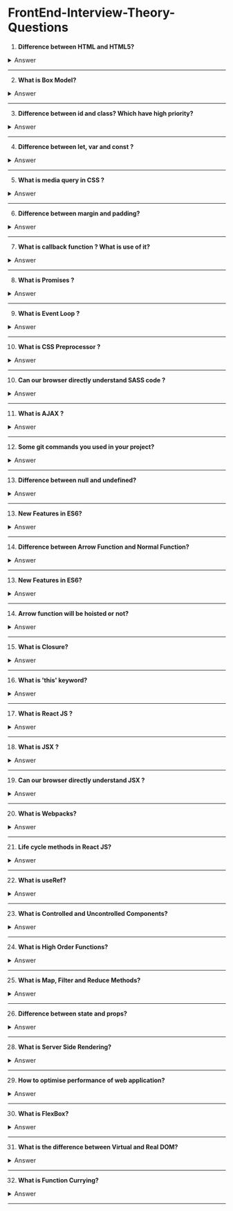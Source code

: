 # FrontEnd-Interview-Theory-Questions

1. **Difference between HTML and HTML5?**
<details>
  <summary>Answer</summary>
  <table border="1" cellspacing="0" cellpadding="10">
  <thead>
    <tr>
      <th>Feature</th>
      <th>HTML</th>
      <th>HTML5</th>
    </tr>
  </thead>
  <tbody>
    <tr>
      <td><strong>Version</strong></td>
      <td>Earlier versions (e.g., HTML 4.01, XHTML)</td>
      <td>Latest standard of HTML</td>
    </tr>
    <tr>
      <td><strong>Multimedia Support</strong></td>
      <td>Limited; relies on plugins like Flash</td>
      <td>Built-in <code>&lt;audio&gt;</code> and <code>&lt;video&gt;</code> tags</td>
    </tr>
    <tr>
      <td><strong>Semantics</strong></td>
      <td>Lacks semantic tags (e.g., uses <code>&lt;div&gt;</code>)</td>
      <td>Semantic tags like <code>&lt;article&gt;</code>, <code>&lt;section&gt;</code>, <code>&lt;nav&gt;</code></td>
    </tr>
    <tr>
      <td><strong>Forms</strong></td>
      <td>Basic input types</td>
      <td>Advanced input types (<code>date</code>, <code>email</code>, etc.) and attributes (<code>required</code>, <code>placeholder</code>)</td>
    </tr>
    <tr>
      <td><strong>Graphics</strong></td>
      <td>No native support for canvas or SVG</td>
      <td>Native support for <code>&lt;canvas&gt;</code> and SVG</td>
    </tr>
    <tr>
      <td><strong>Storage</strong></td>
      <td>Relies on cookies</td>
      <td>Supports <code>localStorage</code> and <code>sessionStorage</code></td>
    </tr>
  </tbody>
</table>

</details>

---

2. **What is Box Model?**
<details>
  <summary>Answer</summary>
<p>The <strong>box model</strong> is a fundamental concept in web development used to describe the structure of elements in CSS. It defines how the size of an element is calculated and how its spacing works.</p>
    <h2>Components of the Box Model</h2>
    <ol>
        <li>
            <strong>Content</strong>: 
            <p>The actual content inside the element, such as text, images, or other elements. Its size is controlled by <code>width</code> and <code>height</code>.</p>
        </li>
        <li>
            <strong>Padding</strong>: 
            <p>The space between the content and the border. Padding is transparent and can be controlled using <code>padding</code> properties (e.g., <code>padding-top</code>, <code>padding-right</code>).</p>
        </li>
        <li>
            <strong>Border</strong>: 
            <p>The edge surrounding the padding. The size and style of the border are controlled using properties like <code>border-width</code>, <code>border-style</code>, and <code>border-color</code>.</p>
        </li>
        <li>
            <strong>Margin</strong>: 
            <p>The space outside the border, creating distance between the element and other elements. It is controlled using <code>margin</code> properties (e.g., <code>margin-top</code>, <code>margin-bottom</code>).</p>
        </li>
    </ol>
    <h2>Box Model Formula</h2>
    <p>By default (<code>box-sizing: content-box</code>):</p>
    <pre>
Total Width = Content Width + Padding (left + right) + Border (left + right) + Margin (left + right)
Total Height = Content Height + Padding (top + bottom) + Border (top + bottom) + Margin (top + bottom)
    </pre>
    <p>Alternatively, with <code>box-sizing: border-box</code>, padding and border are included in the specified width and height, simplifying size calculations.</p>
    <p>Understanding the box model is crucial for designing layouts and managing spacing effectively in web design.</p>

</details>

---

3. **Difference between id and class? Which have high priority?**
<details>
  <summary>Answer</summary>
    <h1>Difference Between <code>id</code> and <code>class</code></h1>
    <table border="1" cellspacing="0" cellpadding="5">
        <thead>
            <tr>
                <th>Aspect</th>
                <th><code>id</code></th>
                <th><code>class</code></th>
            </tr>
        </thead>
        <tbody>
            <tr>
                <td>Uniqueness</td>
                <td>Must be unique within a document.</td>
                <td>Can be shared by multiple elements.</td>
            </tr>
            <tr>
                <td>Selector</td>
                <td>Represented as <code>#id</code>.</td>
                <td>Represented as <code>.class</code>.</td>
            </tr>
            <tr>
                <td>Purpose</td>
                <td>Used for uniquely identifying an element.</td>
                <td>Used for grouping multiple elements.</td>
            </tr>
            <tr>
                <td>Reusability</td>
                <td>Not reusable within the same document.</td>
                <td>Reusable for multiple elements.</td>
            </tr>
            <tr>
                <td>Specificity</td>
                <td>Higher specificity in CSS.</td>
                <td>Lower specificity compared to <code>id</code>.</td>
            </tr>
        </tbody>
    </table>
 <h1>CSS Priority Specificity</h1>
    <ol>
        <li><strong>Inline Styles:</strong> Highest priority (e.g., <code>style="color: orange;"</code>)</li>
        <li><strong>ID Selector:</strong> Higher specificity than class or element selectors (e.g., <code>#example-id</code>)</li>
        <li><strong>Class Selector:</strong> Lower specificity than ID but higher than element selectors (e.g., <code>.example-class</code>)</li>
        <li><strong>Element Selector:</strong> Lowest specificity (e.g., <code>p</code>)</li>
    </ol>

    <h2>Example</h2>
    <p id="example-id" class="example-class" style="color: orange;">
        This text demonstrates specificity in CSS. The color is set to orange because inline styles have the highest priority.
    </p>

</details>

---

4. **Difference between let, var and const ?**
<details>
  <summary>Answer</summary>
    <table border="1" cellpadding="10">
  <thead>
    <tr>
      <th>Feature</th>
      <th>var</th>
      <th>let</th>
      <th>const</th>
    </tr>
  </thead>
  <tbody>
    <tr>
      <td>Scope</td>
      <td>Function-scoped</td>
      <td>Block-scoped</td>
      <td>Block-scoped</td>
    </tr>
    <tr>
      <td>Hoisting</td>
      <td>Hoisted, initialized to <code>undefined</code></td>
      <td>Hoisted, not initialized (throws error if accessed before declaration)</td>
      <td>Hoisted, not initialized (throws error if accessed before declaration)</td>
    </tr>
    <tr>
      <td>Re-declaration</td>
      <td>Allowed in the same scope</td>
      <td>Not allowed in the same scope</td>
      <td>Not allowed in the same scope</td>
    </tr>
    <tr>
      <td>Reassignment</td>
      <td>Allowed</td>
      <td>Allowed</td>
      <td>Not allowed</td>
    </tr>
    <tr>
      <td>Use Case</td>
      <td>Avoid in modern JavaScript</td>
      <td>Use for variables that may change</td>
      <td>Use for constants that should not change</td>
    </tr>
  </tbody>
</table>
</details>

---

5. **What is media query in CSS ?**
<details>
  <summary>Answer</summary>
<p>
    A <strong>media query</strong> in CSS is a technique used to apply styles conditionally based on specific device 
    characteristics, such as screen size, resolution, orientation, or aspect ratio. Media queries allow websites to 
    be responsive, adapting their layout and design to different devices.
  </p>
  <h2>Syntax</h2>
  <pre>
    <code>
@media (condition) {
  /* CSS rules */
}
    </code>
  </pre>
  <h2>Example</h2>
  <pre>
    <code>
/* Styles for screens smaller than 768px */
@media (max-width: 768px) {
  body {
    background-color: lightblue;
  }
}

/* Styles for screens larger than 768px */
@media (min-width: 769px) {
  body {
    background-color: lightgreen;
  }
}
    </code>
  </pre>
  <h2>Common Use Cases</h2>
  <ul>
    <li>Making layouts responsive across different screen sizes.</li>
    <li>Changing font sizes, margins, or padding based on screen width.</li>
    <li>Adjusting images or navigation bars for mobile, tablet, or desktop views.</li>
  </ul>
  <p>Resize your browser window to see the background color change based on the screen size.</p>
</details>

---

6. **Difference between margin and padding?**
<details>
  <summary>Answer</summary>
 <table>
    <thead>
      <tr>
        <th>Aspect</th>
        <th>Margin</th>
        <th>Padding</th>
      </tr>
    </thead>
    <tbody>
      <tr>
        <td>Definition</td>
        <td>Space outside the element, separating it from other elements.</td>
        <td>Space inside the element, between its content and border.</td>
      </tr>
      <tr>
        <td>Purpose</td>
        <td>Creates external spacing between elements.</td>
        <td>Creates internal spacing around the content.</td>
      </tr>
      <tr>
        <td>Placement</td>
        <td>Outside the border of the element.</td>
        <td>Inside the border of the element.</td>
      </tr>
      <tr>
        <td>Effect on Element Size</td>
        <td>Does not increase the element's size.</td>
        <td>Increases the element's size.</td>
      </tr>
    </tbody>
  </table>
</details>

---

7. **What is callback function ? What is use of it?**
<details>
  <summary>Answer</summary>
 <p>
    A <strong>callback function</strong> in JavaScript is a function that is passed as an argument to another function 
    and is executed after some operation is completed. It allows you to execute code asynchronously or in response 
    to certain events.
  </p>

  <h2>Example:</h2>
  <pre>
<code>
function greet(name, callback) {
    console.log(`Hello, ${name}`);
    callback();
}

function sayGoodbye() {
    console.log('Goodbye!');
}

greet('Alice', sayGoodbye);
</code>
  </pre>
  <p><strong>Output:</strong></p>
  <pre>
Hello, Alice
Goodbye!
  </pre>

  <h2>Use of Callback Functions:</h2>
  <ul>
    <li>
      <strong>Asynchronous Operations:</strong>
      <p>Used in handling tasks like API calls, file reading, or timers without blocking code execution.</p>
      <pre>
<code>
setTimeout(() => {
    console.log('This runs after 2 seconds');
}, 2000);
</code>
      </pre>
    </li>
    <li>
      <strong>Event Handling:</strong>
      <p>Used in DOM event listeners.</p>
      <pre>
<code>
document.getElementById('btn').addEventListener('click', () => {
    console.log('Button clicked!');
});
</code>
      </pre>
    </li>
    <li>
      <strong>Control Flow:</strong>
      <p>To maintain a sequence of operations where one function depends on another's result.</p>
    </li>
    <li>
      <strong>Reusability:</strong>
      <p>
        You can pass different callback functions for different behaviors without modifying the core function.
      </p>
    </li>
  </ul>

  <h2>Modern Alternatives:</h2>
  <p>
    In modern JavaScript, <strong>Promises</strong> and <strong>async/await</strong> are often preferred for better 
    readability and handling asynchronous code, but callbacks remain fundamental.
  </p>
</details>

---

8. **What is Promises ?**
<details>
  <summary>Answer</summary>
  <p>
    In JavaScript, <strong>promises</strong> are objects that represent the eventual completion (or failure) 
    of an asynchronous operation and its resulting value. They help manage asynchronous tasks effectively, 
    avoiding the "callback hell."
  </p>

  <h2>Promise States</h2>
  <ul>
    <li><strong>Pending:</strong> The initial state, neither fulfilled nor rejected.</li>
    <li><strong>Fulfilled:</strong> The operation completed successfully, and a result is available.</li>
    <li><strong>Rejected:</strong> The operation failed, and a reason (error) is available.</li>
  </ul>

  <h2>Syntax</h2>
  <pre>
<code>
const promise = new Promise((resolve, reject) => {
  // Perform an asynchronous operation
  if (/* success condition */) {
    resolve('Success!'); // Fulfill the promise
  } else {
    reject('Error!'); // Reject the promise
  }
});
</code>
  </pre>

  <h2>Using Promises</h2>
  <p>You can handle a promise's result using <code>.then()</code>, <code>.catch()</code>, and <code>.finally()</code>:</p>
  <pre>
<code>
promise
  .then((result) => {
    console.log('Fulfilled:', result); // Handle success
  })
  .catch((error) => {
    console.log('Rejected:', error); // Handle error
  })
  .finally(() => {
    console.log('Done'); // Executes regardless of success or failure
  });
</code>
  </pre>

  <h2>Example</h2>
  <p>Fetching data with a promise:</p>
  <pre>
<code>
fetch('https://api.example.com/data')
  .then((response) => response.json())
  .then((data) => console.log(data))
  .catch((error) => console.error('Error:', error));
</code>
  </pre>

  <h2>Key Advantage</h2>
  <p>Promises make asynchronous code easier to read and manage, especially when combined with <code>async/await</code>.</p>
</details>

---

9. **What is Event Loop ?**
<details>
  <summary>Answer</summary>
<p>The <strong>Event Loop</strong> is a mechanism in JavaScript that handles asynchronous operations and ensures non-blocking execution. It continuously checks the <strong>Call Stack</strong> and the <strong>Callback Queue</strong>, executing tasks accordingly.</p>
    <h2>How It Works:</h2>
    <ul>
        <li><strong>Call Stack:</strong> Executes synchronous code line by line.</li>
        <li><strong>Web APIs:</strong> Handles asynchronous operations (e.g., setTimeout, fetch, event listeners).</li>
        <li><strong>Callback Queue:</strong> Stores callbacks of completed async tasks.</li>
        <li><strong>Microtask Queue:</strong> Stores promises and <code>queueMicrotask()</code> callbacks (executed before the callback queue).</li>
        <li><strong>Event Loop:</strong> Moves tasks from the Microtask/Callback Queue to the Call Stack when it's empty.</li>
    </ul>
    <h2>Example:</h2>
    <pre><code>console.log("Start");
setTimeout(() => {
    console.log("Timeout");
}, 0);
Promise.resolve().then(() => {
    console.log("Promise");
});
console.log("End");</code></pre>
    <h2>Expected Output:</h2>
    <pre><code>Start
End
Promise
Timeout</code></pre>
    <p>The <strong>Promise</strong> executes before <strong>setTimeout</strong> due to the Microtask Queue priority.</p>
</details>

---

10. **What is CSS Preprocessor ?**
<details>
  <summary>Answer</summary>
<p>A <strong>CSS Preprocessor</strong> is a scripting language that extends CSS by adding features like variables, nested rules, mixins, functions, and more. It compiles into standard CSS that browsers can understand.</p>

<h2>Popular CSS Preprocessors:</h2>
<ul>
    <li><strong>SASS (SCSS):</strong> Most widely used, supports variables, nesting, mixins, and functions.</li>
    <li><strong>LESS:</strong> Similar to SASS but uses JavaScript-like syntax.</li>
    <li><strong>Stylus:</strong> More flexible syntax with optional semicolons and brackets.</li>
</ul>

<h2>Benefits:</h2>
<ul>
    <li><strong>Code Reusability:</strong> Variables, mixins.</li>
    <li><strong>Better Maintainability:</strong> Structured nesting.</li>
    <li><strong>Improved Readability:</strong> Modular approach.</li>
    <li><strong>Enhanced Functionality:</strong> Math operations, functions.</li>
</ul>

<h2>Example (SASS):</h2>
<pre><code>
// SCSS Syntax
$primary-color: blue;

button {
  background: $primary-color;
  color: white;
}
</code></pre>
</details>

---

10. **Can our browser directly understand SASS code ?**
<details>
  <summary>Answer</summary>
<p>No, browsers cannot directly understand SASS code. SASS (Syntactically Awesome Stylesheets) is a preprocessor that needs to be compiled into standard CSS before a browser can render it.</p>
    <p>You must use a SASS compiler (like Dart Sass, node-sass, or a build tool like Webpack) to convert <code>.scss</code> or <code>.sass</code> files into <code>.css</code>.</p>
</details>

---

11. **What is AJAX ?**
<details>
  <summary>Answer</summary>
<p><strong>AJAX (Asynchronous JavaScript and XML)</strong> is a technique used in web development to send and receive data from a server asynchronously without reloading the page. It allows dynamic updates of web content without refreshing the entire page.</p>

    <h2>Key Aspects of AJAX:</h2>
    <ul>
        <li>Uses <code>XMLHttpRequest</code> or <code>fetch API</code> to communicate with the server.</li>
        <li>Can send and receive data in formats like JSON, XML, or plain text.</li>
        <li>Improves user experience by making web applications faster and more responsive.</li>
    </ul>

    <h2>Example (Using Fetch API in JavaScript):</h2>
    <pre>
        <code>
        fetch('https://api.example.com/data')
          .then(response => response.json())
          .then(data => console.log(data))
          .catch(error => console.error('Error:', error));
        </code>
    </pre>

    <h2>Live Example:</h2>
    <button onclick="fetchData()">Fetch Data</button>
    <pre id="output"></pre>

    <script>
        function fetchData() {
            fetch('https://jsonplaceholder.typicode.com/todos/1')
                .then(response => response.json())
                .then(data => {
                    document.getElementById('output').textContent = JSON.stringify(data, null, 2);
                })
                .catch(error => console.error('Error:', error));
        }
    </script>
</details>

---

12. **Some git commands you used in your project?**
<details>
  <summary>Answer</summary>
 <ul>
   <li><b>git checkout -b branchname</b></li>
   <li><b>git push</b></li>
   <li><b>git rebase --continue</b></li>
   <li><b>git pull origin branchname</b></li>
   <li><b>git rebase --abort</b></li>
   <li><b>git add .</b></li>
   <li><b>git commit -m "commit message"</b></li>
   <li><b>git stash</b></li>
 </ul>
</details>

---

13. **Difference between null and undefined?**
<details>
  <summary>Answer</summary>
<table>
        <tr>
            <th>Feature</th>
            <th><code>null</code></th>
            <th><code>undefined</code></th>
        </tr>
        <tr>
            <td><strong>Type</strong></td>
            <td>Object</td>
            <td>Undefined</td>
        </tr>
        <tr>
            <td><strong>Meaning</strong></td>
            <td>Intentional absence of a value</td>
            <td>Variable declared but not assigned a value</td>
        </tr>
        <tr>
            <td><strong>Usage</strong></td>
            <td>Explicitly assigned to indicate "no value"</td>
            <td>Default value for uninitialized variables</td>
        </tr>
        <tr>
            <td><strong>Comparison</strong></td>
            <td><code>null == undefined</code> → <code>true</code> (loose equality)</td>
            <td><code>null === undefined</code> → <code>false</code> (strict equality)</td>
        </tr>
        <tr>
            <td><strong>Typeof</strong></td>
            <td><code>typeof null</code> → <code>"object"</code> (JS bug)</td>
            <td><code>typeof undefined</code> → <code>"undefined"</code></td>
        </tr>
    </table>
<h3>Example:</h3>
    <pre>
<code>
let a = null;
console.log(a); // null
let b;
console.log(b); // undefined
</code>
    </pre>
</details>

---

13. **New Features in ES6?**
<details>
  <summary>Answer</summary>
<ul>
        <li><strong>let & const</strong> – Block-scoped variable declarations.</li>
        <li><strong>Arrow Functions</strong> – Shorter syntax for functions (<code>const add = (a, b) => a + b</code>).</li>
        <li><strong>Template Literals</strong> – String interpolation using backticks (<code>`Hello, ${name}`</code>).</li>
        <li><strong>Default Parameters</strong> – Function parameters with default values (<code>function greet(name = "User") {}</code>).</li>
        <li><strong>Destructuring Assignment</strong> – Extract values from arrays/objects (<code>const { name, age } = user</code>).</li>
        <li><strong>Spread & Rest Operators</strong> – (<code>...</code> for array spreading and function arguments).</li>
        <li><strong>Modules (import/export)</strong> – Native ES6 module support.</li>
        <li><strong>Promises</strong> – Built-in promise handling for async operations.</li>
        <li><strong>Classes</strong> – Syntactic sugar for prototype-based inheritance (<code>class Person {}</code>).</li>
        <li><strong>Enhanced Object Literals</strong> – Shorter syntax for defining methods/properties.</li>
        <li><strong>for...of Loop</strong> – Iterates over iterable objects (<code>for (const item of array) {}</code>).</li>
        <li><strong>Map & Set</strong> – New data structures for key-value pairs and unique values.</li>
        <li><strong>Symbols</strong> – Unique and immutable primitive data type.</li>
        <li><strong>Generators</strong> – Functions that can pause and resume execution (<code>function* generator() {}</code>).</li>
        <li><strong>WeakMap & WeakSet</strong> – Collection types that do not prevent garbage collection.</li>
    </ul>
</details>

---

14. **Difference between Arrow Function and Normal Function?**
<details>
  <summary>Answer</summary>
<table>
        <tr>
            <th>Feature</th>
            <th>Arrow Function (<code>=&gt;</code>)</th>
            <th>Normal Function (<code>function</code>)</th>
        </tr>
        <tr>
            <td><strong><code>this</code> Binding</strong></td>
            <td>Lexically binds <code>this</code> (inherits from surrounding scope).</td>
            <td>Dynamically binds <code>this</code> (depends on how function is called).</td>
        </tr>
        <tr>
            <td><strong>Usage as Constructor</strong></td>
            <td>❌ Cannot be used as a constructor (<code>new</code> keyword will throw an error).</td>
            <td>✅ Can be used as a constructor (<code>new</code> keyword works).</td>
        </tr>
        <tr>
            <td><strong>Arguments Object</strong></td>
            <td>❌ Does not have its own <code>arguments</code> object.</td>
            <td>✅ Has its own <code>arguments</code> object.</td>
        </tr>
        <tr>
            <td><strong>Implicit Return</strong></td>
            <td>✅ Can return a value implicitly (if single expression, no <code>{}</code> needed).</td>
            <td>❌ Requires explicit <code>return</code> statement.</td>
        </tr>
        <tr>
            <td><strong>Hoisting</strong></td>
            <td>❌ Not hoisted like function declarations. Must be defined before use.</td>
            <td>✅ Function declarations are hoisted.</td>
        </tr>
        <tr>
            <td><strong>Methods in Objects</strong></td>
            <td>❌ Not suitable as object methods (due to <code>this</code> binding issue).</td>
            <td>✅ Works correctly as object methods.</td>
        </tr>
    </table>
<h3>Example:</h3>
    <h4>Arrow Function:</h4>
    <pre>
const add = (a, b) => a + b;
console.log(add(2, 3)); // 5
    </pre>
    
    <h4>Normal Function:</h4>
    <pre>
function add(a, b) {
  return a + b;
}
console.log(add(2, 3)); // 5
    </pre>
</details>

---

13. **New Features in ES6?**
<details>
  <summary>Answer</summary>
<ul>
        <li><strong>let & const</strong> – Block-scoped variable declarations.</li>
        <li><strong>Arrow Functions</strong> – Shorter syntax for functions (<code>const add = (a, b) => a + b</code>).</li>
        <li><strong>Template Literals</strong> – String interpolation using backticks (<code>`Hello, ${name}`</code>).</li>
        <li><strong>Default Parameters</strong> – Function parameters with default values (<code>function greet(name = "User") {}</code>).</li>
        <li><strong>Destructuring Assignment</strong> – Extract values from arrays/objects (<code>const { name, age } = user</code>).</li>
        <li><strong>Spread & Rest Operators</strong> – (<code>...</code> for array spreading and function arguments).</li>
        <li><strong>Modules (import/export)</strong> – Native ES6 module support.</li>
        <li><strong>Promises</strong> – Built-in promise handling for async operations.</li>
        <li><strong>Classes</strong> – Syntactic sugar for prototype-based inheritance (<code>class Person {}</code>).</li>
        <li><strong>Enhanced Object Literals</strong> – Shorter syntax for defining methods/properties.</li>
        <li><strong>for...of Loop</strong> – Iterates over iterable objects (<code>for (const item of array) {}</code>).</li>
        <li><strong>Map & Set</strong> – New data structures for key-value pairs and unique values.</li>
        <li><strong>Symbols</strong> – Unique and immutable primitive data type.</li>
        <li><strong>Generators</strong> – Functions that can pause and resume execution (<code>function* generator() {}</code>).</li>
        <li><strong>WeakMap & WeakSet</strong> – Collection types that do not prevent garbage collection.</li>
    </ul>
</details>

---

14. **Arrow function will be hoisted or not?**
<details>
  <summary>Answer</summary>
<p>No, arrow functions are <strong>not hoisted</strong>. Only the variable declaration is hoisted, not the function definition.</p>
    <h3>Example:</h3>
    <p>The following code will throw an error:</p>
    <code>
console.log(sum(2, 3)); // ❌ ReferenceError: Cannot access 'sum' before initialization
const sum = (a, b) => a + b;
    </code>
    <p>To ensure hoisting, use a function declaration instead:</p>
    <code>
console.log(sum(2, 3)); // ✅ Works fine
function sum(a, b) {
  return a + b;
}
    </code>
</details>

---

15. **What is Closure?**
<details>
  <summary>Answer</summary>
 <p>A <strong>closure</strong> in JavaScript is a function that <em>remembers</em> the variables from its <em>outer scope</em> even after the outer function has finished executing.</p>
    <h3>Example:</h3>
    <pre>
        <code>
function outerFunction(outerVariable) {
    return function innerFunction(innerVariable) {
        console.log(`Outer: ${outerVariable}, Inner: ${innerVariable}`);
    };
}
const newFunction = outerFunction("Hello");
newFunction("World"); // Output: Outer: Hello, Inner: World
        </code>
    </pre>
    <h3>Use Cases:</h3>
    <ul>
        <li>Data encapsulation (private variables)</li>
        <li>Function factories</li>
        <li>Event handlers and callbacks</li>
    </ul>
</details>

---

16. **What is 'this' keyword?**
<details>
  <summary>Answer</summary>
<h3>1. Global Context</h3>
    <p>In browsers, <code>this</code> refers to the <code>window</code> object. In strict mode, it is <code>undefined</code>.</p>
    <pre><code>console.log(this); // window (in browsers)</code></pre>
    <h3>2. Object Method Context</h3>
    <p><code>this</code> refers to the object that owns the method.</p>
    <pre><code>const obj = {
  name: "Task",
  show() {
    console.log(this.name);
  }
};
obj.show(); // "Task"</code></pre>
    <h3>3. Constructor Function Context</h3>
    <p><code>this</code> refers to the newly created object.</p>
    <pre><code>function Person(name) {
  this.name = name;
}
const p = new Person("John");
console.log(p.name); // "John"</code></pre> 
    <h3>4. Arrow Function Context</h3>
    <p>Arrow functions inherit <code>this</code> from their surrounding scope.</p>
    <pre><code>const obj2 = {
  name: "React",
  show: () => {
    console.log(this.name);
  }
};
obj2.show(); // undefined</code></pre>
    <h3>5. Explicit Binding (call, apply, bind)</h3>
    <p>You can manually set <code>this</code> using <code>call</code>, <code>apply</code>, or <code>bind</code>.</p>
    <pre><code>function greet() {
  console.log(this.name);
}
const user = { name: "Dev" };
greet.call(user); // "Dev"</code></pre>
    <h3>6. Event Listener Context</h3>
    <p>In event handlers, <code>this</code> refers to the element that triggered the event.</p>
    <button id="btn">Click Me</button>
    <pre><code>document.getElementById("btn").addEventListener("click", function () {
  console.log(this); // refers to the clicked button
});</code></pre>
    <script>
        document.getElementById("btn").addEventListener("click", function () {
            console.log(this); // refers to button
        });
    </script>
</details>

---

17. **What is React JS ?**
<details>
  <summary>Answer</summary>
 <p><strong>ReactJS</strong> is a <strong>JavaScript library</strong> used for building <strong>user interfaces</strong>, mainly for <strong>single-page applications (SPAs)</strong>.</p>
<h2>Key Features:</h2>
    <ul>
        <li><strong>Component-Based</strong>: UI is divided into reusable components.</li>
        <li><strong>Virtual DOM</strong>: Efficient updates for better performance.</li>
        <li><strong>Declarative</strong>: Simplifies UI updates by describing the desired state.</li>
        <li><strong>JSX</strong>: Combines JavaScript and HTML-like syntax for easier development.</li>
        <li><strong>State Management</strong>: Handles dynamic data changes efficiently.</li>
    </ul>
<h2>Example:</h2>
    <pre>
        <code>
import React from "react";
function App() {
  return &lt;h1&gt;Hello, React!&lt;/h1&gt;;
}
export default App;
        </code>
    </pre>
</details>

---

18. **What is JSX ?**
<details>
  <summary>Answer</summary>
<p><strong>JSX (JavaScript XML)</strong> is a syntax extension for JavaScript used in React. It allows you to write HTML-like code within JavaScript, making it easier to define UI components. JSX is transpiled by Babel into standard JavaScript (e.g., <code>React.createElement</code> calls).</p> 
    <h3>Example:</h3>
    <pre><code>const element = &lt;h1&gt;Hello, World!&lt;/h1&gt;;</code></pre> 
    <p>JSX improves readability and maintainability but requires a build step to convert it into JavaScript.</p>
</details>

---

19. **Can our browser directly understand JSX ?**
<details>
  <summary>Answer</summary>
<p><strong>No</strong>, browsers cannot directly understand JSX because it is not valid JavaScript.</p>
    <p>JSX is a syntax extension for JavaScript used in React to write UI components in a more declarative way.</p>
    <p>Before it can run in the browser, JSX needs to be <strong>transpiled</strong> into standard JavaScript using tools like <strong>Babel</strong> or <strong>TypeScript</strong>.</p>
    <p>This process converts JSX into <code>React.createElement()</code> calls or modern React's <strong>JSX runtime</strong> functions.</p>
</details>

---

20. **What is Webpacks?**
<details>
  <summary>Answer</summary>
<p>Webpack is a <strong>module bundler</strong> for JavaScript applications. It takes modules with dependencies (JS, CSS, images, etc.) and bundles them into static assets for efficient loading.</p>
    <h3>Key Features:</h3>
    <ul>
        <li><strong>Code Splitting:</strong> Loads only necessary code, improving performance.</li>
        <li><strong>Loaders:</strong> Transforms files (e.g., Babel for JS, SCSS to CSS).</li>
        <li><strong>Plugins:</strong> Enhances functionality (e.g., minification, environment variables).</li>
        <li><strong>Tree Shaking:</strong> Removes unused code to reduce bundle size.</li>
    </ul>
    <p>It's commonly used in React, Vue, and other modern JS frameworks. 🚀</p>
</details>

---

21. **Life cycle methods in React JS?**
<details>
  <summary>Answer</summary>
<h2>1. Mounting (Component Creation)</h2>
    <p>Methods invoked when the component is first created:</p>
    <ul>
        <li><strong>constructor(props)</strong>: Initializes state and binds methods.</li>
        <li><strong>static getDerivedStateFromProps(props, state)</strong>: Updates state based on props before rendering.</li>
        <li><strong>render()</strong>: Returns JSX to render the UI.</li>
        <li><strong>componentDidMount()</strong>: Runs after the component is mounted (useful for API calls).</li>
    </ul>
<h2>2. Updating (Component Re-rendering)</h2>
    <p>Triggered when props or state change:</p>
    <ul>
        <li><strong>static getDerivedStateFromProps(props, state)</strong>: Updates state before re-render.</li>
        <li><strong>shouldComponentUpdate(nextProps, nextState)</strong>: Controls whether to re-render.</li>
        <li><strong>render()</strong>: Re-renders the UI.</li>
        <li><strong>getSnapshotBeforeUpdate(prevProps, prevState)</strong>: Captures state before the update.</li>
        <li><strong>componentDidUpdate(prevProps, prevState)</strong>: Runs after re-render (useful for DOM updates or API calls).</li>
    </ul>
<h2>3. Unmounting (Component Removal)</h2>
    <p>Method called before removing the component:</p>
    <ul>
        <li><strong>componentWillUnmount()</strong>: Cleanup (e.g., remove event listeners, cancel API calls).</li>
    </ul>
<h2>React Hooks Alternative (For Functional Components)</h2>
    <ul>
        <li><strong>useEffect(() => { ... }, [])</strong> → Equivalent to <code>componentDidMount</code>.</li>
        <li><strong>useEffect(() => { ... }, [dependencies])</strong> → Runs on state/props updates (<code>componentDidUpdate</code>).</li>
        <li><strong>useEffect(() => { return () => { ... } }, [])</strong> → Equivalent to <code>componentWillUnmount</code>.</li>
    </ul>
<p>In modern React, functional components with hooks (<code>useState</code>, <code>useEffect</code>) are preferred over class components.</p>
</body>
</details>

---

22. **What is useRef?**
<details>
  <summary>Answer</summary>
<p><code>useRef</code> is a React hook that creates a mutable object (<code>ref</code>) that persists across renders without causing re-renders when updated. It is commonly used for:</p>
    <h2>1. Accessing DOM Elements</h2>
    <pre><code>
    function FocusInput() {
      const inputRef = useRef(null);
      return (
        &lt;div&gt;
          &lt;input ref={inputRef} /&gt;
          &lt;button onClick={() => inputRef.current.focus()}&gt;Focus Input&lt;/button&gt;
        &lt;/div&gt;
      );
    }
    </code></pre>
    <h2>2. Storing Mutable Values Without Re-renders</h2>
    <pre><code>
    function Timer() {
      const count = useRef(0);
      useEffect(() => {
        setInterval(() => {
          count.current += 1;
          console.log(count.current); // Updates but doesn't re-render
        }, 1000);
      }, []);
      return &lt;p&gt;Check console&lt;/p&gt;;
    }
    </code></pre>
    <h2>3. Keeping References Between Renders</h2>
    <pre><code>
    function Counter() {
      const renderCount = useRef(0);
      useEffect(() => {
        renderCount.current += 1;
      });
      return &lt;p&gt;Renders: {renderCount.current}&lt;/p&gt;;
    }
    </code></pre>
    <p>It does <strong>not</strong> trigger re-renders when its value changes, unlike <code>useState</code>.</p>
</details>

---

23. **What is Controlled and Uncontrolled Components?**
<details>
  <summary>Answer</summary>
<h2>Controlled Component</h2>
    <p>A component where React <strong>controls the form elements</strong> via state. The component’s state dictates the input value.</p>
    <h3>Example:</h3>
    <code>
function ControlledInput() {<br>
&nbsp;&nbsp;const [text, setText] = useState("");<br><br>
&nbsp;&nbsp;return &lt;input value={text} onChange={(e) => setText(e.target.value)} /&gt;;<br>
}
    </code>
    <h3>Key Points:</h3>
    <ul>
        <li>✅ React manages the state.</li>
        <li>✅ Useful for real-time validation & dynamic behavior.</li>
        <li>❌ More re-renders, requires state management.</li>
    </ul>
</div>
<div class="container">
    <h2>Uncontrolled Component</h2>
    <p>A component where the <strong>DOM itself manages the input state</strong> instead of React. You access the value using <code>ref</code>.</p>
    <h3>Example:</h3>
    <code>
function UncontrolledInput() {<br>
&nbsp;&nbsp;const inputRef = useRef();<br><br>
&nbsp;&nbsp;return (<br>
&nbsp;&nbsp;&nbsp;&nbsp;&lt;form onSubmit={(e) => {<br>
&nbsp;&nbsp;&nbsp;&nbsp;&nbsp;&nbsp;e.preventDefault();<br>
&nbsp;&nbsp;&nbsp;&nbsp;&nbsp;&nbsp;alert(inputRef.current.value);<br>
&nbsp;&nbsp;&nbsp;&nbsp;}}&gt;<br>
&nbsp;&nbsp;&nbsp;&nbsp;&nbsp;&nbsp;&lt;input ref={inputRef} /&gt;<br>
&nbsp;&nbsp;&nbsp;&nbsp;&nbsp;&nbsp;&lt;button type="submit"&gt;Submit&lt;/button&gt;<br>
&nbsp;&nbsp;&nbsp;&nbsp;&lt;/form&gt;<br>
&nbsp;&nbsp;);<br>
}
    </code>
    <h3>Key Points:</h3>
    <ul>
        <li>✅ Less re-rendering, good for performance.</li>
        <li>✅ Useful for integrating with non-React code.</li>
        <li>❌ Harder to track and manipulate state dynamically.</li>
    </ul>
</div>
<div class="container">
    <h2>Which One to Use?</h2>
    <ul>
        <li>Use <strong>controlled components</strong> for forms requiring validation, live updates, or complex UI logic.</li>
        <li>Use <strong>uncontrolled components</strong> for simple inputs, non-critical forms, or when interacting with third-party libraries.</li>
    </ul>
</div>
</details>

---

24. **What is High Order Functions?**
<details>
  <summary>Answer</summary>
 <p>High Order Functions (HOFs) are functions that either:</p>
    <ul>
        <li>Take one or more functions as arguments, or</li>
        <li>Return a function as their result.</li>
    </ul>
    <p>They enable functional programming patterns like <strong>map, filter, and reduce</strong> in JavaScript.</p>
    <h3>Examples:</h3>
    <h4>1. Using a HOF (map):</h4>
    <pre>
        <code>
const numbers = [1, 2, 3, 4];
const squared = numbers.map(num => num * num);
console.log(squared); // [1, 4, 9, 16]
        </code>
    </pre>
    <h4>2. Returning a function:</h4>
    <pre>
        <code>
function multiplier(factor) {
    return function (num) {
        return num * factor;
    };
}
const double = multiplier(2);
console.log(double(5)); // 10
        </code>
    </pre>
    <p>HOFs help in code reusability and cleaner logic.</p>
</details>

---

25. **What is Map, Filter and Reduce Methods?**
<details>
  <summary>Answer</summary>
<h2>1. Map Method (<code>map()</code>)</h2>
    <p>Transforms each element in an array and returns a <strong>new array</strong> with modified elements.</p>
    <code>
        const numbers = [1, 2, 3, 4]; <br>
        const squared = numbers.map(num => num * num); <br>
        console.log(squared); // [1, 4, 9, 16]
    </code>
    <h2>2. Filter Method (<code>filter()</code>)</h2>
    <p>Filters elements based on a condition and returns a <strong>new array</strong> with elements that pass the condition.</p>
    <code>
        const numbers = [1, 2, 3, 4, 5]; <br>
        const evenNumbers = numbers.filter(num => num % 2 === 0); <br>
        console.log(evenNumbers); // [2, 4]
    </code>
    <h2>3. Reduce Method (<code>reduce()</code>)</h2>
    <p>Reduces an array to a single value using an <strong>accumulator</strong> and <strong>current value</strong>.</p>
    <code>
        const numbers = [1, 2, 3, 4, 5]; <br>
        const sum = numbers.reduce((acc, num) => acc + num, 0); <br>
        console.log(sum); // 15
    </code>
    <h2>Key Differences:</h2>
    <table>
        <tr>
            <th>Method</th>
            <th>Purpose</th>
            <th>Returns</th>
        </tr>
        <tr>
            <td><code>map()</code></td>
            <td>Transforms elements</td>
            <td>New array</td>
        </tr>
        <tr>
            <td><code>filter()</code></td>
            <td>Filters elements</td>
            <td>New array</td>
        </tr>
        <tr>
            <td><code>reduce()</code></td>
            <td>Reduces array to a value</td>
            <td>Single value</td>
        </tr>
    </table>

</details>

---

26. **Difference between state and props?**
<details>
  <summary>Answer</summary>
<h2>State</h2>
    <ul>
        <li>Managed <strong>internally</strong> by the component.</li>
        <li>Can be <strong>modified</strong> using <code>useState</code> or <code>setState</code> in class components.</li>
        <li>Used for <strong>dynamic data</strong> that changes over time (e.g., user input, UI updates).</li>
    </ul>
    <h3>Example:</h3>
    <code>
        function Counter() {<br>
        &nbsp;&nbsp;const [count, setCount] = useState(0);<br>
        &nbsp;&nbsp;return &lt;button onClick={() => setCount(count + 1)}&gt;Count: {count}&lt;/button&gt;;<br>
        }
    </code>
    <h2>Props</h2>
    <ul>
        <li>Passed <strong>externally</strong> from a parent component.</li>
        <li><strong>Immutable</strong> (cannot be modified inside the component).</li>
        <li>Used to <strong>pass data</strong> and event handlers to child components.</li>
    </ul>
    <h3>Example:</h3>
    <code>
        function Greeting({ name }) {<br>
        &nbsp;&nbsp;return &lt;h1&gt;Hello, {name}!&lt;/h1&gt;;<br>
        }<br><br>
        function App() {<br>
        &nbsp;&nbsp;return &lt;Greeting name="John" /&gt;;<br>
        }
    </code>
    <h2>Key Differences</h2>
    <table>
        <tr>
            <th>Feature</th>
            <th>State</th>
            <th>Props</th>
        </tr>
        <tr>
            <td><strong>Mutability</strong></td>
            <td>Mutable</td>
            <td>Immutable</td>
        </tr>
        <tr>
            <td><strong>Scope</strong></td>
            <td>Local to component</td>
            <td>Passed from parent</td>
        </tr>
        <tr>
            <td><strong>Usage</strong></td>
            <td>Stores component data</td>
            <td>Passes data to child</td>
        </tr>
        <tr>
            <td><strong>Changes</strong></td>
            <td>Updated via <code>setState</code></td>
            <td>Cannot be changed by child</td>
        </tr>
    </table>
    <p>In short, <strong>state</strong> is for managing component-specific data, while <strong>props</strong> are for passing data between components. 🚀</p>

</details>

---

28. **What is Server Side Rendering?**
<details>
  <summary>Answer</summary>
<p><strong>Server-Side Rendering (SSR)</strong> is a technique where a webpage is rendered on the server instead of the client’s browser. The server processes the request, generates the full HTML page, and sends it to the client. This improves performance, SEO, and initial load time.</p>
    <h2>Benefits of SSR:</h2>
    <ul>
        <li><strong>Faster First Contentful Paint (FCP)</strong>: Users see content sooner.</li>
        <li><strong>Better SEO</strong>: Search engines can index pre-rendered HTML.</li>
        <li><strong>Improved Performance</strong>: Reduces the workload on the client.</li>
    </ul>
    <h2>Downsides:</h2>
    <ul>
        <li><strong>Increased Server Load</strong>: The server processes each request.</li>
        <li><strong>Slower Time-to-Interactive</strong>: Since JS needs to hydrate the app after rendering.</li>
    </ul>
    <h2>SSR in React:</h2>
    <p>Next.js makes SSR easy with <code>getServerSideProps</code> for fetching data at request time.</p>
</details>

---

29. **How to optimise performance of web application?**
<details>
  <summary>Answer</summary>
 <h2>Frontend Optimization</h2>
    <ul>
        <li><strong>Code Splitting & Lazy Loading:</strong> Use React’s <code>React.lazy</code> and <code>Suspense</code> to load components only when needed.</li>
        <li><strong>Reduce Bundle Size:</strong> Use Webpack’s <code>Tree Shaking</code>, remove unused libraries, and enable gzip/Brotli compression.</li>
        <li><strong>Optimize Images:</strong> Use WebP format, lazy loading (<code>loading="lazy"</code>), and responsive images (<code>srcset</code>).</li>
        <li><strong>Minify & Compress Assets:</strong> Use tools like Terser, UglifyJS, and CSS minification to reduce file sizes.</li>
        <li><strong>Use a CDN:</strong> Deliver static assets via CDN for faster global access.</li>
        <li><strong>Efficient State Management:</strong> Use React Context or lightweight libraries like Zustand over Redux where applicable.</li>
        <li><strong>Avoid Unnecessary Re-renders:</strong> Use <code>React.memo</code>, <code>useCallback</code>, and <code>useMemo</code> to optimize rendering.</li>
    </ul>
    <h2>Backend Optimization</h2>
    <ul>
        <li><strong>Use Efficient Database Queries:</strong> Optimize indexes, avoid N+1 queries, and use caching (Redis, Memcached).</li>
        <li><strong>Enable HTTP Caching:</strong> Use <code>Cache-Control</code>, <code>ETag</code>, and <code>Expires</code> headers to reduce redundant requests.</li>
        <li><strong>Optimize API Responses:</strong> Compress JSON responses and paginate large datasets.</li>
        <li><strong>Use Load Balancing:</strong> Distribute traffic across multiple servers to handle higher loads.</li>
    </ul>
    <h2>Network Optimization</h2>
    <ul>
        <li><strong>Reduce HTTP Requests:</strong> Combine CSS/JS files and use HTTP/2 or HTTP/3 for multiplexing.</li>
        <li><strong>Use WebSockets for Real-Time Data:</strong> Avoid frequent API polling by implementing WebSockets.</li>
        <li><strong>Prefetch & Preload:</strong> Use <code>rel="preload"</code> and <code>rel="prefetch"</code> for faster navigation.</li>
    </ul>
    <h2>Monitoring & Profiling</h2>
    <ul>
        <li><strong>Use Lighthouse & Web Vitals:</strong> Regularly check performance metrics.</li>
        <li><strong>Monitor with APM Tools:</strong> Use New Relic, Datadog, or Google Analytics for real-time insights.</li>
    </ul>
</details>

---

30. **What is FlexBox?**
<details>
  <summary>Answer</summary>
<p>Flexbox (Flexible Box Layout) is a CSS layout model designed for efficient arrangement, alignment, and distribution of elements inside a container, even when their sizes are dynamic. It is particularly useful for creating responsive designs.</p>
    <h2>Key Features:</h2>
    <ul>
        <li><strong>Main Axis & Cross Axis:</strong> Items are laid out along a main axis (<code>row</code> or <code>column</code>), with a cross axis perpendicular to it.</li>
        <li><strong>Flexible Sizing:</strong> Elements can grow, shrink, or stay fixed as needed.</li>
        <li><strong>Alignment & Distribution:</strong> Easy centering, spacing, and alignment using properties like <code>justify-content</code> (main axis) and <code>align-items</code> (cross axis).</li>
        <li><strong>Reordering:</strong> Items can be reordered without changing the HTML structure (<code>order</code> property).</li>
    </ul>
    <h2>Basic Properties:</h2>
    <h3>For the flex container:</h3>
    <div class="container">
        <div class="code">display: flex;</div>
        <div class="code">flex-direction: row | column;</div>
        <div class="code">justify-content: flex-start | center | space-between;</div>
        <div class="code">align-items: flex-start | center | stretch;</div>
        <div class="code">flex-wrap: nowrap | wrap;</div>
    </div>
</details>

---

31. **What is the difference between Virtual and Real DOM?**
<details>
  <summary>Answer</summary>
<table>
        <tr>
            <th>Feature</th>
            <th>Virtual DOM</th>
            <th>Real DOM</th>
        </tr>
        <tr>
            <td><strong>Definition</strong></td>
            <td>A lightweight copy of the Real DOM that updates efficiently.</td>
            <td>The actual structure of HTML elements in the browser.</td>
        </tr>
        <tr>
            <td><strong>Update Speed</strong></td>
            <td>Faster updates due to diffing and batching.</td>
            <td>Slower updates as it re-renders the entire affected tree.</td>
        </tr>
        <tr>
            <td><strong>Re-rendering</strong></td>
            <td>Only updates the changed parts (diffing algorithm).</td>
            <td>Updates the entire UI, even for small changes.</td>
        </tr>
        <tr>
            <td><strong>Performance</strong></td>
            <td>More efficient and optimized.</td>
            <td>Less efficient due to direct manipulation.</td>
        </tr>
        <tr>
            <td><strong>Usage</strong></td>
            <td>Used in frameworks like React for better UI updates.</td>
            <td>Used natively by browsers.</td>
        </tr>
    </table>
    <h3>How Virtual DOM Works in React?</h3>
    <ul>
        <li>A copy of the Real DOM is created (Virtual DOM).</li>
        <li>When the state changes, a new Virtual DOM is generated.</li>
        <li>React compares the new Virtual DOM with the previous one (diffing).</li>
        <li>Only the changed elements are updated in the Real DOM (reconciliation).</li>
    </ul>
</details>

---

32. **What is Function Currying?**
<details>
  <summary>Answer</summary>
<p><strong>Function currying</strong> is a technique in functional programming where a function is transformed into a sequence of functions, each taking a single argument. Instead of calling a function with multiple arguments at once, you call a series of functions, each taking one argument and returning another function until all arguments are provided.</p>   
    <h2>Example in JavaScript:</h2>
    <code>
        function curryFunction(a) {<br>
        &nbsp;&nbsp;return function (b) {<br>
        &nbsp;&nbsp;&nbsp;&nbsp;return function (c) {<br>
        &nbsp;&nbsp;&nbsp;&nbsp;&nbsp;&nbsp;return a + b + c;<br>
        &nbsp;&nbsp;&nbsp;&nbsp;};<br>
        &nbsp;&nbsp;};<br>
        }<br><br>
        console.log(curryFunction(1)(2)(3)); // Output: 6
    </code>
    <h2>Why Use Currying?</h2>
    <ul>
        <li><strong>Reusability:</strong> You can create specialized functions by passing only some arguments.</li>
        <li><strong>Code Readability:</strong> Helps break down complex functions into smaller, manageable ones.</li>
        <li><strong>Functional Programming:</strong> Encourages immutability and pure functions.</li>
    </ul>
</details>

---
